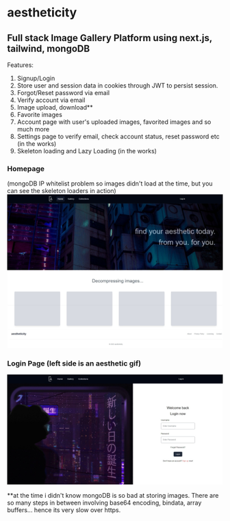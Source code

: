 # aestheticity

## Full stack Image Gallery Platform using next.js, tailwind, mongoDB

Features:
1. Signup/Login
2. Store user and session data in cookies through JWT to persist session.
3. Forgot/Reset password via email
4. Verify account via email
5. Image upload, download**
6. Favorite images
7. Account page with user's uploaded images, favorited images and so much more
8. Settings page to verify email, check account status, reset password etc (in the works)
9. Skeleton loading and Lazy Loading (in the works)

### Homepage 
(mongoDB IP whitelist problem so images didn't load at the time, but you can see the skeleton loaders in action)
![alt text](https://github.com/josephbinoy/aestheticity/blob/main/public/Web%20capture_25-10-2023_203150_localhost.jpeg?raw=true)


### Login Page (left side is an aesthetic gif)
![alt text](https://github.com/josephbinoy/aestheticity/blob/main/public/Web%20capture_25-10-2023_203232_localhost.jpeg?raw=true)

**at the time i didn't know mongoDB is so bad at storing images. There are so many steps in between involving base64 encoding, bindata, array buffers... hence its very slow over https. 
